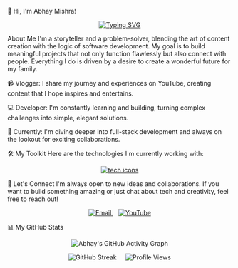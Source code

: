 👋 Hi, I'm Abhay Mishra!
<p align="center">
<a href="https://git.io/typing-svg"><img src="https://readme-typing-svg.demolab.com?font=Fira+Code&weight=900&size=20&pause=1000&color=87CEEB&center=true&vCenter=true&width=435&lines=Creator+at+Heart%2C+Coder+by+Passion+%F0%9F%9A%80" alt="Typing SVG" /></a>
</p>

About Me
I'm a storyteller and a problem-solver, blending the art of content creation with the logic of software development. My goal is to build meaningful projects that not only function flawlessly but also connect with people. Everything I do is driven by a desire to create a wonderful future for my family.

📹 Vlogger: I share my journey and experiences on YouTube, creating content that I hope inspires and entertains.

💻 Developer: I'm constantly learning and building, turning complex challenges into simple, elegant solutions.

🌱 Currently: I'm diving deeper into full-stack development and always on the lookout for exciting collaborations.

🛠️ My Toolkit
Here are the technologies I'm currently working with:

<p align="center">
<a href="https://skillicons.dev">
<img src="https://skillicons.dev/icons?i=python,html,css,js,react,nextjs,nodejs,express,appwrite,mongodb,docker,kubernetes,tailwind,github,firebase,aws&perline=8" alt="tech icons" />

</a>
</p>

🤝 Let's Connect
I'm always open to new ideas and collaborations. If you want to build something amazing or just chat about tech and creativity, feel free to reach out!

<p align="center">
<a href="mailto:abhayansh.mishra1371@gmail.com">
<img src="https://img.shields.io/badge/Gmail-D14836?style=for-the-badge&logo=gmail&logoColor=white" alt="Email"/>
</a>
&nbsp;&nbsp;
<a href="https://www.youtube.com/@Itasuvlog1371">
<img src="https://img.shields.io/badge/YouTube-FF0000?style=for-the-badge&logo=youtube&logoColor=white" alt="YouTube"/>
</a>
</p>

📊 My GitHub Stats
<p align="center">
<img src="https://github-readme-activity-graph.vercel.app/graph/?username=AbhayMishra1371&theme=tokyo-night&hide_border=true&area=true" alt="Abhay's GitHub Activity Graph"/>
</p>
<p align="center">
<img src="https://streak-stats.demolab.com/?user=AbhayMishra1371&theme=tokyonight&hide_border=true" alt="GitHub Streak"/>
&nbsp;&nbsp;&nbsp;
<img src="https://komarev.com/ghpvc/?username=AbhayMishra1371&style=flat-square&color=blueviolet" alt="Profile Views"/>
</p>
